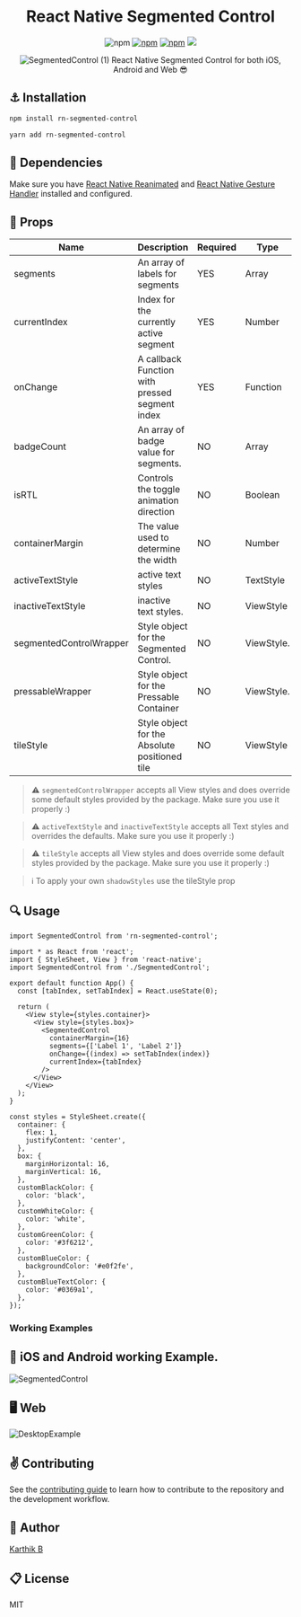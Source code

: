 <div align="center">
<h1>React Native Segmented Control</h1>

  ![npm](https://badgen.net/badge/license/MIT/blue)
  [![npm](https://badgen.net/npm/dt/rn-segmented-control)](https://www.npmjs.com/package/rn-segmented-control)
  [![npm](https://badgen.net/npm/v/rn-segmented-control)](https://www.npmjs.com/package/rn-segmented-control)
  [![](https://badgen.net/npm/types/tslib)](https://badgen.net/npm/types/tslib)

![SegmentedControl (1)](https://user-images.githubusercontent.com/35562287/149624807-88be6b2c-e9ee-4f1d-80d9-8b3711df0a70.gif)
React Native Segmented Control for both iOS, Android and Web 😎

</div>

## :anchor: Installation

```sh
npm install rn-segmented-control
```

```sh
yarn add rn-segmented-control
```

## :arrows_counterclockwise: Dependencies

Make sure you have [React Native Reanimated](https://docs.swmansion.com/react-native-reanimated/docs) and [React Native Gesture Handler](https://docs.swmansion.com/react-native-gesture-handler/docs/) installed and configured. 

## :wrench: Props

| Name                            | Description                                    | Required | Type                 | Default               |
| ------------------------------- | ---------------------------------------------- | -------- | -------------------- | --------------------- |
| segments                        | An array of labels for segments                | YES      | Array                | []                    |
| currentIndex                    | Index for the currently active segment         | YES      | Number               | 0                     |
| onChange                        | A callback Function with pressed segment index | YES      | Function             | () => {}              |
| badgeCount                      | An array of badge value for segments.          | NO       | Array                | []                    |
| isRTL                           | Controls the toggle animation direction        | NO       | Boolean              | false                 |
| containerMargin                 | The value used to determine the width          | NO       | Number               | 16                    |
| activeTextStyle                 | active text styles                             | NO       | TextStyle            | {}                    |
| inactiveTextStyle               | inactive text styles.                          | NO       | ViewStyle            | {}                    |
| segmentedControlWrapper         | Style object for the Segmented Control.        | NO       | ViewStyle.           | {}                    | 
| pressableWrapper                | Style object for the Pressable Container       | NO       | ViewStyle.           | {}                    |  
| tileStyle                       | Style object for the Absolute positioned tile  | NO       | ViewStyle            | {}                    |


> :warning: `segmentedControlWrapper` accepts all View styles and does override some default styles provided by the package. Make sure you use it properly :)

> :warning: `activeTextStyle` and `inactiveTextStyle` accepts all Text styles and overrides the defaults. Make sure you use it properly :)

> :warning: `tileStyle` accepts all View styles and does override some default styles provided by the package. Make sure you use it properly :)

> :information_source: To apply your own `shadowStyles` use the tileStyle prop 



## :mag: Usage

```tsx
import SegmentedControl from 'rn-segmented-control';

import * as React from 'react';
import { StyleSheet, View } from 'react-native';
import SegmentedControl from './SegmentedControl';

export default function App() {
  const [tabIndex, setTabIndex] = React.useState(0);

  return (
    <View style={styles.container}>
      <View style={styles.box}>
        <SegmentedControl
          containerMargin={16}
          segments={['Label 1', 'Label 2']}
          onChange={(index) => setTabIndex(index)}
          currentIndex={tabIndex}
        />
      </View>
    </View>
  );
}

const styles = StyleSheet.create({
  container: {
    flex: 1,
    justifyContent: 'center',
  },
  box: {
    marginHorizontal: 16,
    marginVertical: 16,
  },
  customBlackColor: {
    color: 'black',
  },
  customWhiteColor: {
    color: 'white',
  },
  customGreenColor: {
    color: '#3f6212',
  },
  customBlueColor: {
    backgroundColor: '#e0f2fe',
  },
  customBlueTextColor: {
    color: '#0369a1',
  },
});
```
### Working Examples
## :iphone: iOS and Android working Example.

![SegmentedControl](https://user-images.githubusercontent.com/35562287/149624111-2b3d1f7f-a685-404a-a167-f7020706880d.gif)

## :desktop_computer: Web

![DesktopExample](https://user-images.githubusercontent.com/35562287/149624298-c415d1cc-5f65-4e44-8efb-02a9e0f96dbb.gif)



## :v: Contributing

See the [contributing guide](CONTRIBUTING.md) to learn how to contribute to the repository and the development workflow.

## :man: Author

[Karthik B](https://twitter.com/_iam_karthik)

## :clipboard: License

MIT
